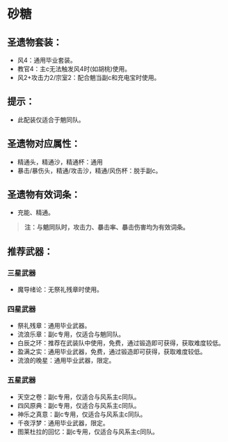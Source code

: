 # 砂糖

## 圣遗物套装：
- 风4：通用毕业套装。
- 教官4：主c无法触发风4时(如胡桃)使用。
- 风2+攻击力2/宗室2：配合魈当副c和充电宝时使用。
## 提示：
- 此配装仅适合于魈同队。

## 圣遗物对应属性：
- 精通头，精通沙，精通杯：通用
- 暴击/暴伤头，精通/攻击沙，精通/风伤杯：脱手副c。

## 圣遗物有效词条：
- 充能、精通。

>**注：与魈同队时，攻击力、暴击率、暴击伤害均为有效词条。**


## 推荐武器：
### 三星武器
- 魔导绪论：无祭礼残章时使用。

### 四星武器
- 祭礼残章：通用毕业武器。
- 流浪乐章：副c专用，仅适合与魈同队。
- 白辰之环：推荐在武装队中使用，免费，通过锻造即可获得，获取难度较低。
- 盈满之实：通用毕业武器，免费，通过锻造即可获得，获取难度较低。
- 流浪的晚星：通用毕业武器，限定。

### 五星武器
- 天空之卷：副c专用，仅适合与风系主c同队。
- 四风原典：副c专用，仅适合与风系主c同队。
- 神乐之真意：副c专用，仅适合与风系主c同队。
- 千夜浮梦：通用毕业武器，限定。
- 图莱杜拉的回忆：副c专用，仅适合与风系主c同队。
